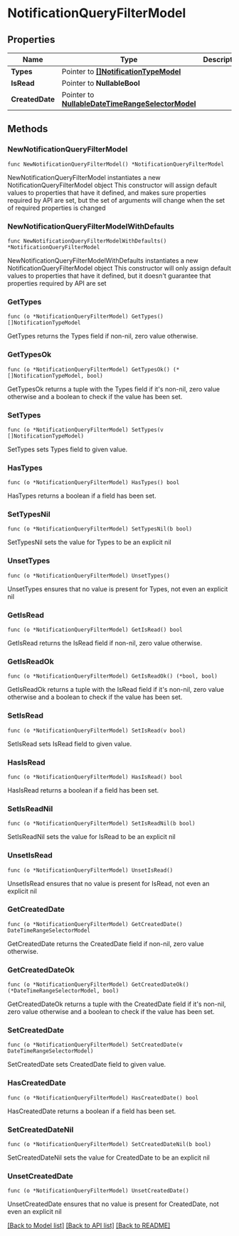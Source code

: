 # NotificationQueryFilterModel

## Properties

Name | Type | Description | Notes
------------ | ------------- | ------------- | -------------
**Types** | Pointer to [**[]NotificationTypeModel**](NotificationTypeModel.md) |  | [optional] 
**IsRead** | Pointer to **NullableBool** |  | [optional] 
**CreatedDate** | Pointer to [**NullableDateTimeRangeSelectorModel**](DateTimeRangeSelectorModel.md) |  | [optional] 

## Methods

### NewNotificationQueryFilterModel

`func NewNotificationQueryFilterModel() *NotificationQueryFilterModel`

NewNotificationQueryFilterModel instantiates a new NotificationQueryFilterModel object
This constructor will assign default values to properties that have it defined,
and makes sure properties required by API are set, but the set of arguments
will change when the set of required properties is changed

### NewNotificationQueryFilterModelWithDefaults

`func NewNotificationQueryFilterModelWithDefaults() *NotificationQueryFilterModel`

NewNotificationQueryFilterModelWithDefaults instantiates a new NotificationQueryFilterModel object
This constructor will only assign default values to properties that have it defined,
but it doesn't guarantee that properties required by API are set

### GetTypes

`func (o *NotificationQueryFilterModel) GetTypes() []NotificationTypeModel`

GetTypes returns the Types field if non-nil, zero value otherwise.

### GetTypesOk

`func (o *NotificationQueryFilterModel) GetTypesOk() (*[]NotificationTypeModel, bool)`

GetTypesOk returns a tuple with the Types field if it's non-nil, zero value otherwise
and a boolean to check if the value has been set.

### SetTypes

`func (o *NotificationQueryFilterModel) SetTypes(v []NotificationTypeModel)`

SetTypes sets Types field to given value.

### HasTypes

`func (o *NotificationQueryFilterModel) HasTypes() bool`

HasTypes returns a boolean if a field has been set.

### SetTypesNil

`func (o *NotificationQueryFilterModel) SetTypesNil(b bool)`

 SetTypesNil sets the value for Types to be an explicit nil

### UnsetTypes
`func (o *NotificationQueryFilterModel) UnsetTypes()`

UnsetTypes ensures that no value is present for Types, not even an explicit nil
### GetIsRead

`func (o *NotificationQueryFilterModel) GetIsRead() bool`

GetIsRead returns the IsRead field if non-nil, zero value otherwise.

### GetIsReadOk

`func (o *NotificationQueryFilterModel) GetIsReadOk() (*bool, bool)`

GetIsReadOk returns a tuple with the IsRead field if it's non-nil, zero value otherwise
and a boolean to check if the value has been set.

### SetIsRead

`func (o *NotificationQueryFilterModel) SetIsRead(v bool)`

SetIsRead sets IsRead field to given value.

### HasIsRead

`func (o *NotificationQueryFilterModel) HasIsRead() bool`

HasIsRead returns a boolean if a field has been set.

### SetIsReadNil

`func (o *NotificationQueryFilterModel) SetIsReadNil(b bool)`

 SetIsReadNil sets the value for IsRead to be an explicit nil

### UnsetIsRead
`func (o *NotificationQueryFilterModel) UnsetIsRead()`

UnsetIsRead ensures that no value is present for IsRead, not even an explicit nil
### GetCreatedDate

`func (o *NotificationQueryFilterModel) GetCreatedDate() DateTimeRangeSelectorModel`

GetCreatedDate returns the CreatedDate field if non-nil, zero value otherwise.

### GetCreatedDateOk

`func (o *NotificationQueryFilterModel) GetCreatedDateOk() (*DateTimeRangeSelectorModel, bool)`

GetCreatedDateOk returns a tuple with the CreatedDate field if it's non-nil, zero value otherwise
and a boolean to check if the value has been set.

### SetCreatedDate

`func (o *NotificationQueryFilterModel) SetCreatedDate(v DateTimeRangeSelectorModel)`

SetCreatedDate sets CreatedDate field to given value.

### HasCreatedDate

`func (o *NotificationQueryFilterModel) HasCreatedDate() bool`

HasCreatedDate returns a boolean if a field has been set.

### SetCreatedDateNil

`func (o *NotificationQueryFilterModel) SetCreatedDateNil(b bool)`

 SetCreatedDateNil sets the value for CreatedDate to be an explicit nil

### UnsetCreatedDate
`func (o *NotificationQueryFilterModel) UnsetCreatedDate()`

UnsetCreatedDate ensures that no value is present for CreatedDate, not even an explicit nil

[[Back to Model list]](../README.md#documentation-for-models) [[Back to API list]](../README.md#documentation-for-api-endpoints) [[Back to README]](../README.md)


